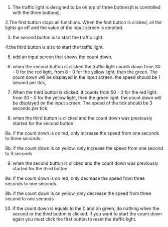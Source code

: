 1. The traffic light is designed to be on top of three bottons(it is controlled with the three buttons).

2.The first button stops all functions. When the first button is clicked, all the lights go off and the value of the input screen is emptied. 

3. the second button is to start the traffic light.

4.the third button is also to start the traffic light. 

5. add an input screen that shows the count down. 

6. when the second button is clicked the traffic light counts down from 30 - 0 for the red light, from 8 - 0 for the yellow light, then the green. The count down will be displayed in the input screen. 
the speed should be 1 second per tick, 

7. When the third button is clicked, it counts from 50 - 0 for the red light. from 30 - 0 for the yellow light, then the green light. the count down will be displayed on the input screen. The speed of the tick should be 3 seconds per tick. 

8. when the third button is clicked and the count down was previously started for the second button.

8a. if the count down is on red, only increase the speed from one seconds to three seconds.

8b. if the count down is on yellow, only increase the speed from one second to 3 seconds

9. when the second button is clicked and the count down was previously started for the third button.

9a. if the count down is on red, only decrease the speed from three seconds to one seconds.

9b. if the count down is on yellow, only decrease the speed from three second to one seconds

10. if the count down is equals to the 0 and on green, do nothing when the second or the third button is clicked. if you want to start the count down again you must click the first button to reset the traffic light.